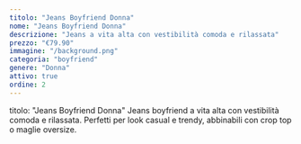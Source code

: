 ```yaml
---
titolo: "Jeans Boyfriend Donna"
nome: "Jeans Boyfriend Donna"
descrizione: "Jeans a vita alta con vestibilità comoda e rilassata"
prezzo: "€79.90"
immagine: "/background.png"
categoria: "boyfriend"
genere: "Donna"
attivo: true
ordine: 2
---
```


titolo: "Jeans Boyfriend Donna"
Jeans boyfriend a vita alta con vestibilità comoda e rilassata. Perfetti per look casual e trendy, abbinabili con crop top o maglie oversize.


